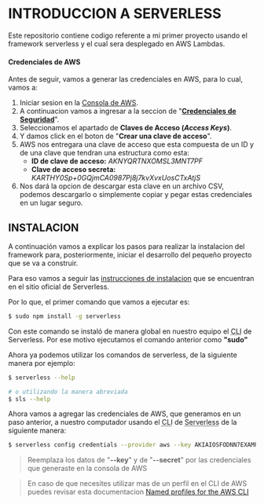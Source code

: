 # INTRODUCCION A SERVERLESS

Este repositorio contiene codigo referente a mi primer proyecto usando el framework serverless y el cual sera desplegado en AWS Lambdas.

#### Credenciales de AWS

Antes de seguir, vamos a generar las credenciales en AWS, para lo cual, vamos a:

1. Iniciar sesion en la [Consola de AWS](https://console.aws.amazon.com/console/home?region=us-west-2 "https://console.aws.amazon.com/console/home?region=us-west-2").
2. A continuacion vamos a ingresar a la seccion de "**[Credenciales de Seguridad](https://us-east-1.console.aws.amazon.com/iam/home?region=us-west-2#/security_credentials "https://us-east-1.console.aws.amazon.com/iam/home?region=us-west-2#/security_credentials")**".
3. Seleccionamos el apartado de **Claves de Acceso (*Access Keys*)**.
4. Y damos click en el boton de "**Crear una clave de acceso**".
5. AWS nos entregara una clave de acceso que esta compuesta de un ID y de una clave que tendran una estructura como esta:
    - **ID de clave de acceso:** *AKNYQRTNXOMSL3MNT7PF*
	- **Clave de acceso secreta:** *KARTHY0Sp+0GQjmCA0987Pj8j7kvXvxUosCTxAtjS*
6. Nos dará la opcion de descargar esta clave en un archivo CSV, podemos descargarlo o simplemente copiar y pegar estas credenciales en un lugar seguro.

## INSTALACION

A continuación vamos a explicar los pasos para realizar la instalacion del framework para, posteriormente, iniciar el desarrollo del pequeño proyecto que se va a construir.

Para eso vamos a seguir las [instrucciones de instalacion](https://www.serverless.com/framework/docs/getting-started "https://www.serverless.com/framework/docs/getting-started") que se encuentran en el sitio oficial de Serverless.

Por lo que, el primer comando que vamos a ejecutar es:

```bash
$ sudo npm install -g serverless
```

Con este comando se instaló de manera global en nuestro equipo el <abbr title="Command Line Interface">CLI</abbr> de Serverless. Por ese motivo ejecutamos el comando anterior como **"sudo"**

Ahora ya podemos utilizar los comandos de serverless, de la siguiente manera por ejemplo:

```bash
$ serverless --help

# o utilizando la manera abreviada
$ sls --help
```

Ahora vamos a agregar las credenciales de AWS, que generamos en un paso anterior, a nuestro computador usando el <abbr title="Command Line Interface">CLI</abbr> de <abbr title="Serverless Framework">Serverless</abbr> de la siguiente manera:

```bash
$ serverless config credentials --provider aws --key AKIAIOSFODNN7EXAMPLE --secret wJalrXUtnFEMI/K7MDENG/bPxRfiCYEXAMPLEKEY
```

> Reemplaza los datos de "**--key**" y de "**--secret**" por las credenciales que generaste en la consola de AWS

> En caso de que necesites utilizar mas de un perfil en el CLI de AWS puedes revisar esta documentacion [Named profiles for the AWS CLI](https://docs.aws.amazon.com/cli/latest/userguide/cli-configure-profiles.html "https://docs.aws.amazon.com/cli/latest/userguide/cli-configure-profiles.html")
